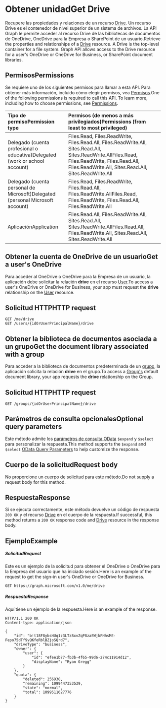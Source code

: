 # <a name="get-drive"></a><span data-ttu-id="8801f-101">Obtener unidad</span><span class="sxs-lookup"><span data-stu-id="8801f-101">Get Drive</span></span>

<span data-ttu-id="8801f-p101">Recupere las propiedades y relaciones de un recurso [Drive](../resources/drive.md). Un recurso Drive es el contenedor de nivel superior de un sistema de archivos. La API Graph le permite acceder al recurso Drive de las bibliotecas de documentos de OneDrive, OneDrive para la Empresa o SharePoint de un usuario.</span><span class="sxs-lookup"><span data-stu-id="8801f-p101">Retrieve the properties and relationships of a [Drive](../resources/drive.md) resource. A Drive is the top-level container for a file system. Graph API allows access to the Drive resource for a user's OneDrive or OneDrive for Business, or SharePoint document libraries.</span></span>

## <a name="permissions"></a><span data-ttu-id="8801f-105">Permisos</span><span class="sxs-lookup"><span data-stu-id="8801f-105">Permissions</span></span>

<span data-ttu-id="8801f-p102">Se requiere uno de los siguientes permisos para llamar a esta API. Para obtener más información, incluido cómo elegir permisos, vea [Permisos](../../../concepts/permissions_reference.md).</span><span class="sxs-lookup"><span data-stu-id="8801f-p102">One of the following permissions is required to call this API. To learn more, including how to choose permissions, see [Permissions](../../../concepts/permissions_reference.md).</span></span>

|<span data-ttu-id="8801f-108">Tipo de permiso</span><span class="sxs-lookup"><span data-stu-id="8801f-108">Permission type</span></span>      | <span data-ttu-id="8801f-109">Permisos (de menos a más privilegiados)</span><span class="sxs-lookup"><span data-stu-id="8801f-109">Permissions (from least to most privileged)</span></span>              |
|:--------------------|:---------------------------------------------------------|
|<span data-ttu-id="8801f-110">Delegado (cuenta profesional o educativa)</span><span class="sxs-lookup"><span data-stu-id="8801f-110">Delegated (work or school account)</span></span> | <span data-ttu-id="8801f-111">Files.Read, Files.ReadWrite, Files.Read.All, Files.ReadWrite.All, Sites.Read.All, Sites.ReadWrite.All</span><span class="sxs-lookup"><span data-stu-id="8801f-111">Files.Read, Files.ReadWrite, Files.Read.All, Files.ReadWrite.All, Sites.Read.All, Sites.ReadWrite.All</span></span>    |
|<span data-ttu-id="8801f-112">Delegado (cuenta personal de Microsoft)</span><span class="sxs-lookup"><span data-stu-id="8801f-112">Delegated (personal Microsoft account)</span></span> | <span data-ttu-id="8801f-113">Files.Read, Files.ReadWrite, Files.Read.All, Files.ReadWrite.All</span><span class="sxs-lookup"><span data-stu-id="8801f-113">Files.Read, Files.ReadWrite, Files.Read.All, Files.ReadWrite.All</span></span>    |
|<span data-ttu-id="8801f-114">Aplicación</span><span class="sxs-lookup"><span data-stu-id="8801f-114">Application</span></span> | <span data-ttu-id="8801f-115">Files.Read.All, Files.ReadWrite.All, Sites.Read.All, Sites.ReadWrite.All</span><span class="sxs-lookup"><span data-stu-id="8801f-115">Files.Read.All, Files.ReadWrite.All, Sites.Read.All, Sites.ReadWrite.All</span></span> |

## <a name="get-a-users-onedrive"></a><span data-ttu-id="8801f-116">Obtener la cuenta de OneDrive de un usuario</span><span class="sxs-lookup"><span data-stu-id="8801f-116">Get a user's OneDrive</span></span>

<span data-ttu-id="8801f-117">Para acceder al OneDrive o OneDrive para la Empresa de un usuario, la aplicación debe solicitar la relación **drive** en el recurso [User](../resources/user.md).</span><span class="sxs-lookup"><span data-stu-id="8801f-117">To access a user's OneDrive or OneDrive for Business, your app must request the **drive** relationship on the [User](../resources/user.md) resource.</span></span>

## <a name="http-request"></a><span data-ttu-id="8801f-118">Solicitud HTTP</span><span class="sxs-lookup"><span data-stu-id="8801f-118">HTTP request</span></span>

<!-- { "blockType": "ignored" } -->

```http
GET /me/drive
GET /users/{idOrUserPrincipalName}/drive
```

## <a name="get-the-document-library-associated-with-a-group"></a><span data-ttu-id="8801f-119">Obtener la biblioteca de documentos asociada a un grupo</span><span class="sxs-lookup"><span data-stu-id="8801f-119">Get the document library associated with a group</span></span>

<span data-ttu-id="8801f-120">Para acceder a la biblioteca de documentos predeterminada de un [grupo](../resources/group.md), la aplicación solicita la relación **drive** en el grupo.</span><span class="sxs-lookup"><span data-stu-id="8801f-120">To access a [Group's](../resources/group.md) default document library, your app requests the **drive** relationship on the Group.</span></span>

## <a name="http-request"></a><span data-ttu-id="8801f-121">Solicitud HTTP</span><span class="sxs-lookup"><span data-stu-id="8801f-121">HTTP request</span></span>

<!-- { "blockType": "ignored" } -->

```http
GET /groups/{idOrUserPrincipalName}/drive
```


## <a name="optional-query-parameters"></a><span data-ttu-id="8801f-122">Parámetros de consulta opcionales</span><span class="sxs-lookup"><span data-stu-id="8801f-122">Optional query parameters</span></span>

<span data-ttu-id="8801f-123">Este método admite los [parámetros de consulta OData](../../../concepts/query_parameters.md) `$expand` y `$select` para personalizar la respuesta.</span><span class="sxs-lookup"><span data-stu-id="8801f-123">This method supports the `$expand` and `$select` [OData Query Parameters](../../../concepts/query_parameters.md) to help customize the response.</span></span>

## <a name="request-body"></a><span data-ttu-id="8801f-124">Cuerpo de la solicitud</span><span class="sxs-lookup"><span data-stu-id="8801f-124">Request body</span></span>

<span data-ttu-id="8801f-125">No proporcione un cuerpo de solicitud para este método.</span><span class="sxs-lookup"><span data-stu-id="8801f-125">Do not supply a request body for this method.</span></span>

## <a name="response"></a><span data-ttu-id="8801f-126">Respuesta</span><span class="sxs-lookup"><span data-stu-id="8801f-126">Response</span></span>

<span data-ttu-id="8801f-127">Si se ejecuta correctamente, este método devuelve un código de respuesta `200 OK` y el recurso [Drive](../resources/drive.md) en el cuerpo de la respuesta.</span><span class="sxs-lookup"><span data-stu-id="8801f-127">If successful, this method returns a `200 OK` response code and [Drive](../resources/drive.md) resource in the response body.</span></span>

## <a name="example"></a><span data-ttu-id="8801f-128">Ejemplo</span><span class="sxs-lookup"><span data-stu-id="8801f-128">Example</span></span>

##### <a name="request"></a><span data-ttu-id="8801f-129">Solicitud</span><span class="sxs-lookup"><span data-stu-id="8801f-129">Request</span></span>

<span data-ttu-id="8801f-130">Este es un ejemplo de la solicitud para obtener el OneDrive o OneDrive para la Empresa del usuario que ha iniciado sesión.</span><span class="sxs-lookup"><span data-stu-id="8801f-130">Here is an example of the request to get the sign-in user's OneDrive or OneDrive for Business.</span></span>

<!-- {
  "blockType": "request",
  "name": "get_drive"
}-->
```http
GET https://graph.microsoft.com/v1.0/me/drive
```

##### <a name="response"></a><span data-ttu-id="8801f-131">Respuesta</span><span class="sxs-lookup"><span data-stu-id="8801f-131">Response</span></span>

<span data-ttu-id="8801f-132">Aquí tiene un ejemplo de la respuesta.</span><span class="sxs-lookup"><span data-stu-id="8801f-132">Here is an example of the response.</span></span>

<!-- {
  "blockType": "response",
  "truncated": true,
  "@odata.type": "microsoft.graph.drive"
} -->
```http
HTTP/1.1 200 OK
Content-type: application/json

{
    "id": "b!t18F8ybsHUq1z3LTz8xvZqP8zaSWjkFNhsME-Fepo75dTf9vQKfeRblBZjoSQrd7",
    "driveType": "business",    
    "owner": {
        "user": {
            "id": "efee1b77-fb3b-4f65-99d6-274c11914d12",
            "displayName": "Ryan Gregg"
        }
    },
    "quota": {
        "deleted": 256938,
        "remaining": 1099447353539,
        "state": "normal",
        "total": 1099511627776
    }
}
```

<!-- uuid: 8fcb5dbc-d5aa-4681-8e31-b001d5168d79
2015-10-25 14:57:30 UTC -->
<!-- {
  "type": "#page.annotation",
  "description": "Get metadata for a OneDrive, OneDrive for Business, or Office 365 group drive",
  "keywords": "drive,onedrive,default drive,group drive",
  "section": "documentation",
  "tocPath": "OneDrive/Drive/Get Drive"
}-->
